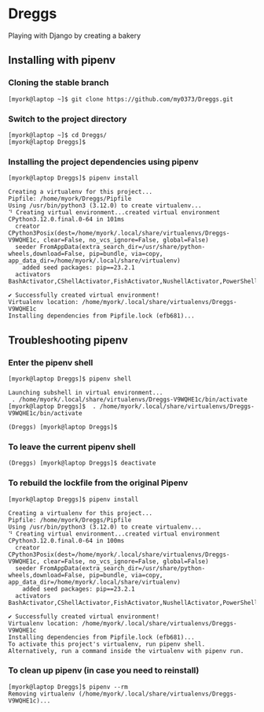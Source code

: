 # Dreggs
Playing with  Django by creating a bakery

## Installing with pipenv
### Cloning the stable branch
```[shell]
[myork@laptop ~]$ git clone https://github.com/my0373/Dreggs.git
```
### Switch to the project directory

```[shell]
[myork@laptop ~]$ cd Dreggs/
[myork@laptop Dreggs]$ 
```


### Installing the project dependencies using pipenv

```[shell]
[myork@laptop Dreggs]$ pipenv install

Creating a virtualenv for this project...
Pipfile: /home/myork/Dreggs/Pipfile
Using /usr/bin/python3 (3.12.0) to create virtualenv...
⠙ Creating virtual environment...created virtual environment CPython3.12.0.final.0-64 in 101ms
  creator CPython3Posix(dest=/home/myork/.local/share/virtualenvs/Dreggs-V9WQHE1c, clear=False, no_vcs_ignore=False, global=False)
  seeder FromAppData(extra_search_dir=/usr/share/python-wheels,download=False, pip=bundle, via=copy, app_data_dir=/home/myork/.local/share/virtualenv)
    added seed packages: pip==23.2.1
  activators BashActivator,CShellActivator,FishActivator,NushellActivator,PowerShellActivator,PythonActivator

✔ Successfully created virtual environment!
Virtualenv location: /home/myork/.local/share/virtualenvs/Dreggs-V9WQHE1c
Installing dependencies from Pipfile.lock (efb681)...

```
## Troubleshooting pipenv

### Enter the pipenv shell
```[shell]
[myork@laptop Dreggs]$ pipenv shell

Launching subshell in virtual environment...
 . /home/myork/.local/share/virtualenvs/Dreggs-V9WQHE1c/bin/activate
[myork@laptop Dreggs]$  . /home/myork/.local/share/virtualenvs/Dreggs-V9WQHE1c/bin/activate

(Dreggs) [myork@laptop Dreggs]$ 
```


### To leave the current pipenv shell

```[shell]
(Dreggs) [myork@laptop Dreggs]$ deactivate
```

### To rebuild the lockfile from the original Pipenv
```[shell]
[myork@laptop Dreggs]$ pipenv install

Creating a virtualenv for this project...
Pipfile: /home/myork/Dreggs/Pipfile
Using /usr/bin/python3 (3.12.0) to create virtualenv...
⠙ Creating virtual environment...created virtual environment CPython3.12.0.final.0-64 in 100ms
  creator CPython3Posix(dest=/home/myork/.local/share/virtualenvs/Dreggs-V9WQHE1c, clear=False, no_vcs_ignore=False, global=False)
  seeder FromAppData(extra_search_dir=/usr/share/python-wheels,download=False, pip=bundle, via=copy, app_data_dir=/home/myork/.local/share/virtualenv)
    added seed packages: pip==23.2.1
  activators BashActivator,CShellActivator,FishActivator,NushellActivator,PowerShellActivator,PythonActivator

✔ Successfully created virtual environment!
Virtualenv location: /home/myork/.local/share/virtualenvs/Dreggs-V9WQHE1c
Installing dependencies from Pipfile.lock (efb681)...
To activate this project's virtualenv, run pipenv shell.
Alternatively, run a command inside the virtualenv with pipenv run.
```

### To clean up pipenv (in case you need to reinstall)
```[shell]
[myork@laptop Dreggs]$ pipenv --rm
Removing virtualenv (/home/myork/.local/share/virtualenvs/Dreggs-V9WQHE1c)...
```